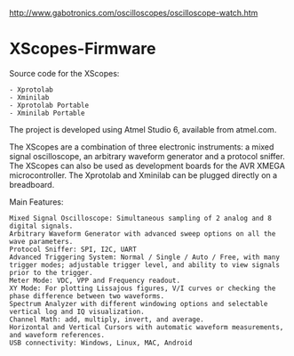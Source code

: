 http://www.gabotronics.com/oscilloscopes/oscilloscope-watch.htm

XScopes-Firmware
================

Source code for the XScopes:

    - Xprotolab
    - Xminilab
    - Xprotolab Portable
    - Xminilab Portable

The project is developed using Atmel Studio 6, available from atmel.com.

The XScopes are a combination of three electronic instruments: a mixed signal oscilloscope, an arbitrary waveform generator and a protocol sniffer. The XScopes can also be used as development boards for the AVR XMEGA microcontroller. The Xprotolab and Xminilab can be plugged directly on a breadboard.

Main Features:

    Mixed Signal Oscilloscope: Simultaneous sampling of 2 analog and 8 digital signals.
    Arbitrary Waveform Generator with advanced sweep options on all the wave parameters.
    Protocol Sniffer: SPI, I2C, UART
    Advanced Triggering System: Normal / Single / Auto / Free, with many trigger modes; adjustable trigger level, and ability to view signals prior to the trigger.
    Meter Mode: VDC, VPP and Frequency readout.
    XY Mode: For plotting Lissajous figures, V/I curves or checking the phase difference between two waveforms.
    Spectrum Analyzer with different windowing options and selectable vertical log and IQ visualization.
    Channel Math: add, multiply, invert, and average.
    Horizontal and Vertical Cursors with automatic waveform measurements, and waveform references.
    USB connectivity: Windows, Linux, MAC, Android
